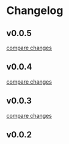 # Changelog


## v0.0.5

[compare changes](https://github.com/daniel-le97/node-docker/compare/v0.0.4...v0.0.5)

## v0.0.4

[compare changes](https://github.com/daniel-le97/node-docker/compare/v0.0.3...v0.0.4)

## v0.0.3

[compare changes](https://github.com/daniel-le97/node-docker/compare/v0.0.2...v0.0.3)

## v0.0.2

